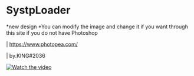 # SystpLoader
*new design 
*You can modify the image and change it if you want through this site if you do not have Photoshop


| https://www.photopea.com/

| by.KING#2036

[![Watch the video](https://streamable.com/8f3rhj)](https://streamable.com/8f3rhj)
